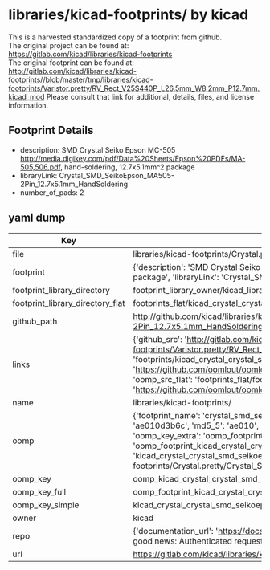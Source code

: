 # libraries/kicad-footprints/ by kicad  
This is a harvested standardized copy of a footprint from github.  
The original project can be found at:  
https://gitlab.com/kicad/libraries/kicad-footprints  
The original footprint can be found at:
http://gitlab.com/kicad/libraries/kicad-footprints//blob/master/tmp/libraries/kicad-footprints/Varistor.pretty/RV_Rect_V25S440P_L26.5mm_W8.2mm_P12.7mm.kicad_mod
Please consult that link for additional, details, files, and license information.  
## Footprint Details
* description: SMD Crystal Seiko Epson MC-505 http://media.digikey.com/pdf/Data%20Sheets/Epson%20PDFs/MA-505,506.pdf, hand-soldering, 12.7x5.1mm^2 package  
* libraryLink: Crystal_SMD_SeikoEpson_MA505-2Pin_12.7x5.1mm_HandSoldering  
* number_of_pads: 2  
## yaml dump  
| Key | Value |  
| --- | --- |  
| file | libraries/kicad-footprints/Crystal.pretty/Crystal_SMD_SeikoEpson_MA505-2Pin_12.7x5.1mm_HandSoldering.kicad_mod |  
| footprint | {'description': 'SMD Crystal Seiko Epson MC-505 http://media.digikey.com/pdf/Data%20Sheets/Epson%20PDFs/MA-505,506.pdf, hand-soldering, 12.7x5.1mm^2 package', 'libraryLink': 'Crystal_SMD_SeikoEpson_MA505-2Pin_12.7x5.1mm_HandSoldering', 'number_of_pads': 2} |  
| footprint_library_directory | footprint_library_owner/kicad_libraries/kicad-footprints/ |  
| footprint_library_directory_flat | footprints_flat/kicad_crystal_crystal_smd_seikoepson_ma505_2pin_12_7x5_1mm_handsoldering/working |  
| github_path | http://github.com/kicad/libraries/kicad-footprints//blob/master/tmp/libraries/kicad-footprints/Crystal.pretty/Crystal_SMD_SeikoEpson_MA505-2Pin_12.7x5.1mm_HandSoldering.kicad_mod |  
| links | {'github_src': 'http://gitlab.com/kicad/libraries/kicad-footprints//blob/master/tmp/libraries/kicad-footprints/Varistor.pretty/RV_Rect_V25S440P_L26.5mm_W8.2mm_P12.7mm.kicad_mod', 'github_src_repo': 'https://gitlab.com/kicad/libraries/kicad-footprints', 'oomp_bot': 'footprints/kicad_crystal_crystal_smd_seikoepson_ma505_2pin_12_7x5_1mm_handsoldering/working', 'oomp_bot_github': 'https://github.com/oomlout/oomlout_oomp_footprint_bot/tree/main/footprints/kicad_crystal_crystal_smd_seikoepson_ma505_2pin_12_7x5_1mm_handsoldering/working', 'oomp_src_flat': 'footprints_flat/footprints_flat/kicad_crystal_crystal_smd_seikoepson_ma505_2pin_12_7x5_1mm_handsoldering/working', 'oomp_src_flat_github': 'https://github.com/oomlout/oomlout_oomp_footprint_src/tree/main/footprints_flat/kicad_crystal_crystal_smd_seikoepson_ma505_2pin_12_7x5_1mm_handsoldering/working'} |  
| name | libraries/kicad-footprints/ |  
| oomp | {'footprint_name': 'crystal_smd_seikoepson_ma505_2pin_12_7x5_1mm_handsoldering', 'library_name': 'crystal', 'md5': 'ae010d3b6cb2fdb8b5b7257bdcde3d5e', 'md5_10': 'ae010d3b6c', 'md5_5': 'ae010', 'md5_6': 'ae010d', 'oomp_key': 'oomp_kicad_crystal_crystal_smd_seikoepson_ma505_2pin_12_7x5_1mm_handsoldering', 'oomp_key_extra': 'oomp_footprint_kicad_crystal_crystal_smd_seikoepson_ma505_2pin_12_7x5_1mm_handsoldering', 'oomp_key_full': 'oomp_footprint_kicad_crystal_crystal_smd_seikoepson_ma505_2pin_12_7x5_1mm_handsoldering_ae010d', 'oomp_key_simple': 'kicad_crystal_crystal_smd_seikoepson_ma505_2pin_12_7x5_1mm_handsoldering', 'original_filename': 'libraries/kicad-footprints/Crystal.pretty/Crystal_SMD_SeikoEpson_MA505-2Pin_12.7x5.1mm_HandSoldering.kicad_mod', 'owner_name': 'kicad'} |  
| oomp_key | oomp_kicad_crystal_crystal_smd_seikoepson_ma505_2pin_12_7x5_1mm_handsoldering |  
| oomp_key_full | oomp_footprint_kicad_crystal_crystal_smd_seikoepson_ma505_2pin_12_7x5_1mm_handsoldering |  
| oomp_key_simple | kicad_crystal_crystal_smd_seikoepson_ma505_2pin_12_7x5_1mm_handsoldering |  
| owner | kicad |  
| repo | {'documentation_url': 'https://docs.github.com/rest/overview/resources-in-the-rest-api#rate-limiting', 'message': "API rate limit exceeded for 84.66.173.59. (But here's the good news: Authenticated requests get a higher rate limit. Check out the documentation for more details.)"} |  
| url | https://gitlab.com/kicad/libraries/kicad-footprints |  

